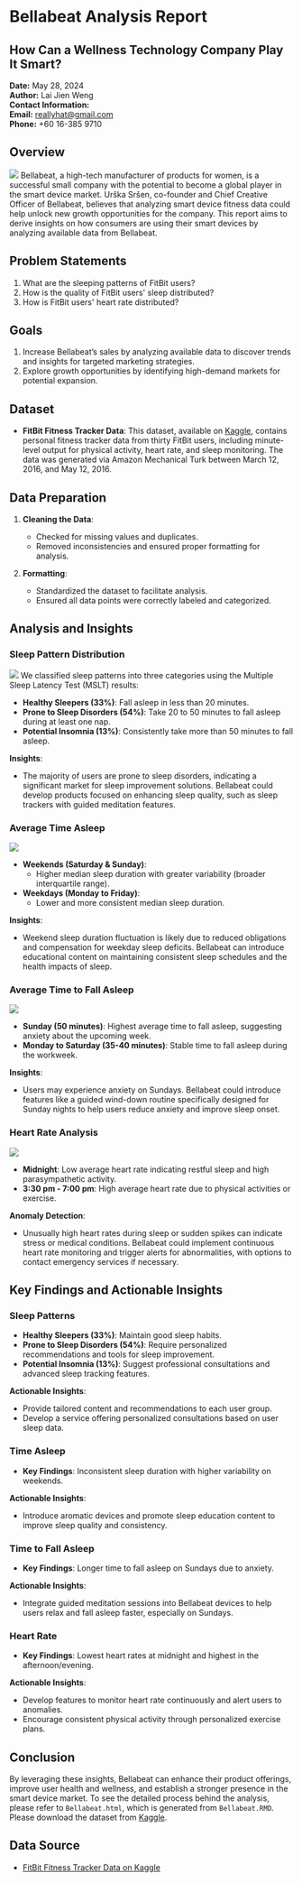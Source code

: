 # Bellabeat Analysis Report

## How Can a Wellness Technology Company Play It Smart?
**Date:** May 28, 2024  
**Author:** Lai Jien Weng  
**Contact Information:**  
**Email:** reallyhat@gmail.com  
**Phone:** +60 16-385 9710

## Overview
![](img/logo.webp)
Bellabeat, a high-tech manufacturer of products for women, is a successful small company with the potential to become a global player in the smart device market. Urška Sršen, co-founder and Chief Creative Officer of Bellabeat, believes that analyzing smart device fitness data could help unlock new growth opportunities for the company. This report aims to derive insights on how consumers are using their smart devices by analyzing available data from Bellabeat.

## Problem Statements
1. What are the sleeping patterns of FitBit users?
2. How is the quality of FitBit users' sleep distributed?
3. How is FitBit users' heart rate distributed?

## Goals
1. Increase Bellabeat’s sales by analyzing available data to discover trends and insights for targeted marketing strategies.
2. Explore growth opportunities by identifying high-demand markets for potential expansion.

## Dataset
- **FitBit Fitness Tracker Data**: This dataset, available on [Kaggle](https://www.kaggle.com/datasets/arashnic/fitbit), contains personal fitness tracker data from thirty FitBit users, including minute-level output for physical activity, heart rate, and sleep monitoring. The data was generated via Amazon Mechanical Turk between March 12, 2016, and May 12, 2016.

## Data Preparation
1. **Cleaning the Data**: 
   - Checked for missing values and duplicates.
   - Removed inconsistencies and ensured proper formatting for analysis.

2. **Formatting**:
   - Standardized the dataset to facilitate analysis.
   - Ensured all data points were correctly labeled and categorized.

## Analysis and Insights

### Sleep Pattern Distribution
![](img/sleep-pattern.png)
We classified sleep patterns into three categories using the Multiple Sleep Latency Test (MSLT) results:
- **Healthy Sleepers (33%)**: Fall asleep in less than 20 minutes.
- **Prone to Sleep Disorders (54%)**: Take 20 to 50 minutes to fall asleep during at least one nap.
- **Potential Insomnia (13%)**: Consistently take more than 50 minutes to fall asleep.

**Insights**: 
- The majority of users are prone to sleep disorders, indicating a significant market for sleep improvement solutions. Bellabeat could develop products focused on enhancing sleep quality, such as sleep trackers with guided meditation features.

### Average Time Asleep
![](img/time-asleep.jpg)
- **Weekends (Saturday & Sunday)**:
  - Higher median sleep duration with greater variability (broader interquartile range).
- **Weekdays (Monday to Friday)**:
  - Lower and more consistent median sleep duration.

**Insights**:
- Weekend sleep duration fluctuation is likely due to reduced obligations and compensation for weekday sleep deficits. Bellabeat can introduce educational content on maintaining consistent sleep schedules and the health impacts of sleep.

### Average Time to Fall Asleep
![](img/time-took-to-fall-asleep.jpg)
- **Sunday (50 minutes)**: Highest average time to fall asleep, suggesting anxiety about the upcoming week.
- **Monday to Saturday (35-40 minutes)**: Stable time to fall asleep during the workweek.

**Insights**:
- Users may experience anxiety on Sundays. Bellabeat could introduce features like a guided wind-down routine specifically designed for Sunday nights to help users reduce anxiety and improve sleep onset.

### Heart Rate Analysis
![](img/heart-rate.jpg)
- **Midnight**: Low average heart rate indicating restful sleep and high parasympathetic activity.
- **3:30 pm - 7:00 pm**: High average heart rate due to physical activities or exercise.

**Anomaly Detection**: 
- Unusually high heart rates during sleep or sudden spikes can indicate stress or medical conditions. Bellabeat could implement continuous heart rate monitoring and trigger alerts for abnormalities, with options to contact emergency services if necessary.

## Key Findings and Actionable Insights

### Sleep Patterns
- **Healthy Sleepers (33%)**: Maintain good sleep habits.
- **Prone to Sleep Disorders (54%)**: Require personalized recommendations and tools for sleep improvement.
- **Potential Insomnia (13%)**: Suggest professional consultations and advanced sleep tracking features.

**Actionable Insights**:
- Provide tailored content and recommendations to each user group.
- Develop a service offering personalized consultations based on user sleep data.

### Time Asleep
- **Key Findings**: Inconsistent sleep duration with higher variability on weekends.

**Actionable Insights**:
- Introduce aromatic devices and promote sleep education content to improve sleep quality and consistency.

### Time to Fall Asleep
- **Key Findings**: Longer time to fall asleep on Sundays due to anxiety.

**Actionable Insights**:
- Integrate guided meditation sessions into Bellabeat devices to help users relax and fall asleep faster, especially on Sundays.

### Heart Rate
- **Key Findings**: Lowest heart rates at midnight and highest in the afternoon/evening.

**Actionable Insights**:
- Develop features to monitor heart rate continuously and alert users to anomalies.
- Encourage consistent physical activity through personalized exercise plans.

## Conclusion
By leveraging these insights, Bellabeat can enhance their product offerings, improve user health and wellness, and establish a stronger presence in the smart device market. To see the detailed process behind the analysis, please refer to `Bellabeat.html`, which is generated from `Bellabeat.RMD`. Please download the dataset from [Kaggle](https://www.kaggle.com/datasets/arashnic/fitbit).


## Data Source
- [FitBit Fitness Tracker Data on Kaggle](https://www.kaggle.com/datasets/arashnic/fitbit)
  
